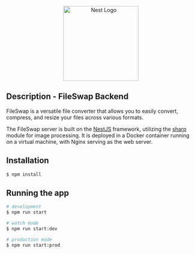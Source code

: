 <p align="center">
  <a href="https://fileswap.eliotatlani.fr/" target="blank"><img src="https://fileswap.eliotatlani.fr/assets/logo-B9jXNGHb.png" width="200" alt="Nest Logo" /></a>
</p>

## Description - FileSwap Backend

FileSwap is a versatile file converter that allows you to easily convert, compress, and resize your files across various formats.

The FileSwap server is built on the [NestJS](https://github.com/nestjs/nest) framework, utilizing the [sharp](https://sharp.pixelplumbing.com/) module for image processing. It is deployed in a Docker container running on a virtual machine, with Nginx serving as the web server.

## Installation

```bash
$ npm install
```

## Running the app

```bash
# development
$ npm run start

# watch mode
$ npm run start:dev

# production mode
$ npm run start:prod
```
